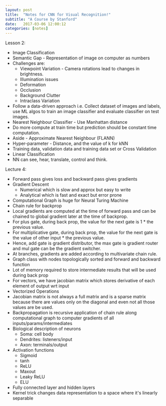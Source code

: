 ```yaml
---
layout: post
title:  "Notes for CNN for Visual Recognition!"
subtitle: "A Course by Stanford"
date:   2017-03-06 12:00:12
categories: [notes]
---
```


Lesson 2:

- Image Classification 
- Semantic Gap - Representation of image on computer as numbers
- Challenges are: 
    - Viewpoint Variation - Camera rotations lead to changes in brightness.
    - Illumination issues
    - Deformation 
    - Occlusion
    - Background Clutter
    - Intraclass Variation 
- Follow a data-driven approach i.e. Collect dataset of images and labels, use ML algos to train an image 
classifier and evaluate classifier on test images. 
- Nearest Neighbour Classifier - Use Manhattan distance 
- Do more compute at train time but prediction should be constant time computation. 
- Aside - Approximate Nearest Neighbour (FLANN)
- Hyper-parameter - Distance, and the value of k for kNN
- Training data, validation data and training data set or Cross Validation 
- Linear Classification 
- NN can see, hear, translate, control and think.


Lecture 4:

- Forward pass gives loss and backward pass gives gradients
- Gradient Descent
    - Numerical which is slow and approx but easy to write
    - Analytical which is fast and exact but error prone
- Computational Graph is huge for Neural Turing Machine
- Chain rule for backprop
- Local gradients are computed at the time of forward pass and can be chained to global gradient later at the time of backprop.  
- For plus gate, during back prop, the value for the next gate is 1 * the previous value.
- For multiplicative gate, during back prop, the value for the next gate is the value of other input * the previous value. 
- Hence, add gate is gradient distributor, the max gate is gradient router and mul gate can be the gradient switcher.
- At branches, gradients are added according to multivariate chain rule.
- Graph class with nodes topologically sorted and forward and backward function
- Lot of memory required to store intermediate results that will be used during back prop
- For vectors, we have jacobian matrix which stores derivative of each element of output wrt input
- Vectorized Operations 
- Jacobian matrix is not always a full matrix and is a sparse matrix because there are values only on the diagonal and even not all those values are be used.
- Backpropagation is recursive application of chain rule along computational graph to computer gradients  of all inputs/params/intermediates
- Biological description of neurons 
    - Soma: cell body
    - Dendrites: listeners/input
    - Axon: terminals/output
- Activation functions 
    - Sigmoid 
    - tanh
    - ReLU
    - Maxout
    - Leaky ReLU
    - ELU
- Fully connected layer and hidden layers
- Kernel trick changes data representation to a space where it's linearly separable

